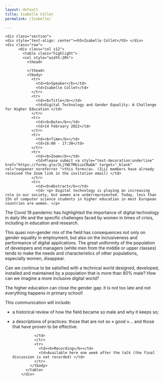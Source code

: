 ```yaml
---
layout: default
title: Isabelle Collet
permalink: /Isabelle/

---
```


<div class="container">

    <div class="section">
    <div style="text-align: center"><h5>Isabelle Collet</h5> </div>
    <div class="row">
          <div class="col s12">
            <table class="highlight">
			<col style="width:20%">
              <thead>
         
              </thead>
              <tbody>
                <tr>
                  <td><b>Speaker</b></td>
                  <td>Isabelle Collet</td>
                </tr>
                <tr>
                  <td><b>Title</b></td>
                  <td>Digital Technology and Gender Equality: A Challenge for Higher Education </td>
                </tr>
                <tr>
                  <td><b>Date</b></td>
                  <td>14 February 2022</td>
                </tr>
                <tr>
                  <td><b>Time</b></td>
                  <td>16:00 - 17:30</td>
                </tr>
				<tr>
                  <td><b>Zoom</b></td>
                  <td>Please submit <a style="text-decoration:underline" href="https://forms.gle/3LjYWCTMUiuzCRwDA" target="_blank" rel="noopener noreferrer ">this form</a>. (ILLC members have already received the Zoom link in the invitation email) </td>
                </tr>
				<tr>
                  <td><b>Abstract</b></td>
                  <td> <p> Digital technology is playing an increasing role in our society, but women are underrepresented. Today, less than 15% of computer science students in higher education in most European countries are women. </p>

<p>The Covid 19 pandemic has highlighted the importance of digital technology in daily life and the specific challenges faced by women in times of crisis, including in education and research.</p>

<p>This quasi non-gender mix of the field has consequences not only on gender equality in employment, but also on the inclusiveness and performance of digital applications. The great uniformity of the population of developers and managers (white men from the middle or upper classes) tends to make the needs and characteristics of other populations, especially women, disappear. </p>

<p>Can we continue to be satisfied with a technical world designed, developed, installed and maintained by a population that is more than 80% male? How can we imagine a more inclusive digital world?</p>

<p>The higher education can close the gender gap: it is not too late and not everything happens in primary school!</p>

<p>This communication will include:</p>

- a historical review of how the field became so male and why it keeps so; <br>

- a descriptions of practices: those that are not so « good »... and those that have proven to be effective.

				</td>
                </tr>
				<tr>
                  <td><b>Recording</b></td>
                  <td>Available here one week after the talk (the final discussion is not recorded) </td>
                </tr>				
              </tbody>
            </table>
          </div>
    </div>
</div> 
</div>
